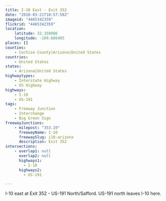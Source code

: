 ```yaml
---
title: I-10 East - Exit 352
date: "2010-03-21T10:57:58Z"
imageid: "4465342359"
flickrid: "4465342359"
location:
    latitude: 32.358086
    longitude: -109.686405
places: []
counties:
    - Cochise County|Arizona|United States
countries:
    - United States
states:
    - Arizona|United States
highwaytypes:
    - Interstate Highway
    - US Highway
highways:
    - I-10
    - US-191
tags:
    - Freeway Junction
    - Interchange
    - Big Green Sign
freewayJunctions:
    - milepost: "353.19"
      freewayName: I-10
      freewaySlug: i10-arizona
      description: Exit 352
intersections:
    - overlap1: null
      overlap2: null
      highways1:
        - I-10
      highways2:
        - US-191

---
```

I-10 east at Exit 352 - US-191 North/Safford.  US-191 north leaves I-10 here.